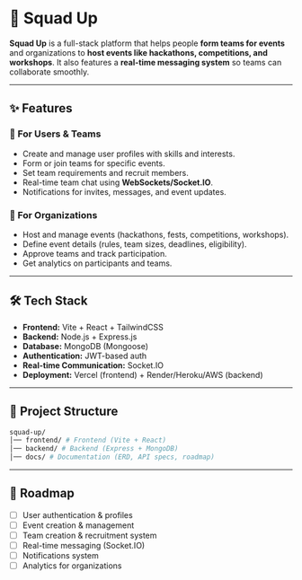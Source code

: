 # 🚀 Squad Up  

**Squad Up** is a full-stack platform that helps people **form teams for events** and organizations to **host events like hackathons, competitions, and workshops**. It also features a **real-time messaging system** so teams can collaborate smoothly.  

---

## ✨ Features  

### 👥 For Users & Teams  
- Create and manage user profiles with skills and interests.  
- Form or join teams for specific events.  
- Set team requirements and recruit members.  
- Real-time team chat using **WebSockets/Socket.IO**.  
- Notifications for invites, messages, and event updates.  

### 🏢 For Organizations  
- Host and manage events (hackathons, fests, competitions, workshops).  
- Define event details (rules, team sizes, deadlines, eligibility).  
- Approve teams and track participation.  
- Get analytics on participants and teams.  

---

## 🛠️ Tech Stack  

- **Frontend:** Vite + React + TailwindCSS  
- **Backend:** Node.js + Express.js  
- **Database:** MongoDB (Mongoose)  
- **Authentication:** JWT-based auth  
- **Real-time Communication:** Socket.IO  
- **Deployment:** Vercel (frontend) + Render/Heroku/AWS (backend)  

---

## 📂 Project Structure  
```bash
squad-up/
│── frontend/ # Frontend (Vite + React)
│── backend/ # Backend (Express + MongoDB)
│── docs/ # Documentation (ERD, API specs, roadmap)
```

---

## 🚧 Roadmap  

- [ ] User authentication & profiles  
- [ ] Event creation & management  
- [ ] Team creation & recruitment system  
- [ ] Real-time messaging (Socket.IO)  
- [ ] Notifications system  
- [ ] Analytics for organizations  